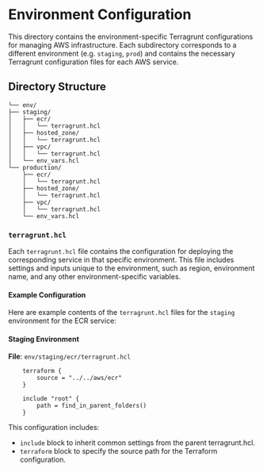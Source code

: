 # Environment Configuration

This directory contains the environment-specific Terragrunt configurations for managing AWS infrastructure. Each subdirectory corresponds to a different environment (e.g. `staging`, `prod`) and contains the necessary Terragrunt configuration files for each AWS service.

## Directory Structure

    └── env/
    ├── staging/
    │   ├── ecr/
    │   │   └── terragrunt.hcl
    │   ├── hosted_zone/
    │   │   └── terragrunt.hcl
    │   ├── vpc/
    │   │   └── terragrunt.hcl
    │   └── env_vars.hcl
    └── production/
        ├── ecr/
        │   └── terragrunt.hcl
        ├── hosted_zone/
        │   └── terragrunt.hcl
        ├── vpc/
        │   └── terragrunt.hcl
        └── env_vars.hcl

### `terragrunt.hcl`

Each `terragrunt.hcl` file contains the configuration for deploying the corresponding service in that specific environment. This file includes settings and inputs unique to the environment, such as region, environment name, and any other environment-specific variables.

#### Example Configuration

Here are example contents of the `terragrunt.hcl` files for the `staging` environment for the ECR service:

#### Staging Environment

**File**: `env/staging/ecr/terragrunt.hcl`
```
    terraform {
        source = "../../aws/ecr"
    }
    
    include "root" {
        path = find_in_parent_folders()
    }
```

This configuration includes:
- `include` block to inherit common settings from the parent terragrunt.hcl.
- `terraform` block to specify the source path for the Terraform configuration.